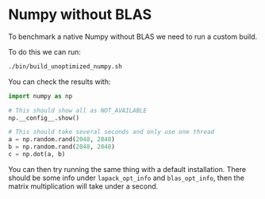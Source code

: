 # Numpy without BLAS

To benchmark a native Numpy without BLAS we need to run a custom build. 

To do this we can run:

```bash
./bin/build_unoptimized_numpy.sh
```

You can check the results with:

```python
import numpy as np

# This should show all as NOT_AVAILABLE
np.__config__.show()

# This should take several seconds and only use one thread
a = np.random.rand(2048, 2048)
b = np.random.rand(2048, 2048)
c = np.dot(a, b)
```

You can then try running the same thing with a default installation. There
should be some info under `lapack_opt_info` and `blas_opt_info`, then the matrix
multiplication will take under a second.


